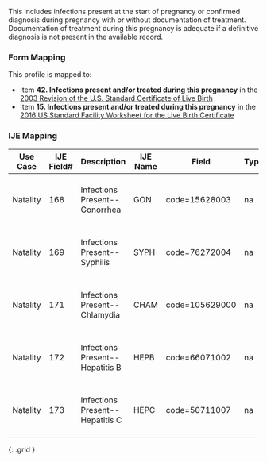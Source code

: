 This includes infections present at the start of pregnancy or confirmed diagnosis during pregnancy with or without documentation of treatment. Documentation of treatment during this pregnancy is adequate if a definitive diagnosis is not present in the available record.

### Form Mapping
This profile is mapped to:
 * Item **42. Infections present and/or treated during this pregnancy** in the [2003 Revision of the U.S. Standard Certificate of Live Birth](https://www.cdc.gov/nchs/data/dvs/birth11-03final-ACC.pdf)
 * Item **15. Infections present and/or treated during this pregnancy** in the [2016 US Standard Facility Worksheet for the Live Birth Certificate](https://www.cdc.gov/nchs/data/dvs/facility-worksheet-2016-508.pdf)

### IJE Mapping

| **Use Case** |  **IJE Field#**   |  **Description**  | **IJE Name**  |  **Field**  |  **Type**  | **Value Set**  |
| :---------: | --------------- | ------------ | ------------- | ---------- | ---------- | -------------- |
| Natality | 168 | Infections Present--Gonorrhea | GON | code=15628003 |na |See [Note on missing data] |
| Natality | 169 | Infections Present--Syphilis | SYPH | code=76272004 |na |See [Note on missing data] |
| Natality | 171 | Infections Present--Chlamydia | CHAM | code=105629000 |na |See [Note on missing data] |
| Natality | 172 | Infections Present--Hepatitis B | HEPB | code=66071002 |na |See [Note on missing data] |
| Natality | 173 | Infections Present--Hepatitis C | HEPC | code=50711007 |na |See [Note on missing data] |
{: .grid }

